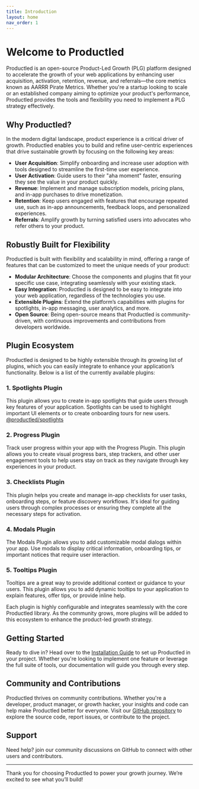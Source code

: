 ```yaml
---
title: Introduction
layout: home
nav_order: 1
---
```


# Welcome to Productled

Productled is an open-source Product-Led Growth (PLG) platform designed to accelerate the growth of your web applications by enhancing user acquisition, activation, retention, revenue, and referrals—the core metrics known as AARRR Pirate Metrics. Whether you're a startup looking to scale or an established company aiming to optimize your product's performance, Productled provides the tools and flexibility you need to implement a PLG strategy effectively.

## Why Productled?

In the modern digital landscape, product experience is a critical driver of growth. Productled enables you to build and refine user-centric experiences that drive sustainable growth by focusing on the following key areas:

- **User Acquisition**: Simplify onboarding and increase user adoption with tools designed to streamline the first-time user experience.
- **User Activation**: Guide users to their "aha moment" faster, ensuring they see the value in your product quickly.
- **Revenue**: Implement and manage subscription models, pricing plans, and in-app purchases to drive monetization.
- **Retention**: Keep users engaged with features that encourage repeated use, such as in-app announcements, feedback loops, and personalized experiences.
- **Referrals**: Amplify growth by turning satisfied users into advocates who refer others to your product.

## Robustly Built for Flexibility

Productled is built with flexibility and scalability in mind, offering a range of features that can be customized to meet the unique needs of your product:

- **Modular Architecture**: Choose the components and plugins that fit your specific use case, integrating seamlessly with your existing stack.
- **Easy Integration**: Productled is designed to be easy to integrate into your web application, regardless of the technologies you use.
- **Extensible Plugins**: Extend the platform’s capabilities with plugins for spotlights, in-app messaging, user analytics, and more.
- **Open Source**: Being open-source means that Productled is community-driven, with continuous improvements and contributions from developers worldwide.

## Plugin Ecosystem

Productled is designed to be highly extensible through its growing list of plugins, which you can easily integrate to enhance your application’s functionality. Below is a list of the currently available plugins:

### 1. **Spotlights Plugin**

This plugin allows you to create in-app spotlights that guide users through key features of your application. Spotlights can be used to highlight important UI elements or to create onboarding tours for new users.
[@productled/spotlights](plugins/spotlights)

### 2. **Progress Plugin**

Track user progress within your app with the Progress Plugin. This plugin allows you to create visual progress bars, step trackers, and other user engagement tools to help users stay on track as they navigate through key experiences in your product.

### 3. **Checklists Plugin**

This plugin helps you create and manage in-app checklists for user tasks, onboarding steps, or feature discovery workflows. It's ideal for guiding users through complex processes or ensuring they complete all the necessary steps for activation.

### 4. **Modals Plugin**

The Modals Plugin allows you to add customizable modal dialogs within your app. Use modals to display critical information, onboarding tips, or important notices that require user interaction.

### 5. **Tooltips Plugin**

Tooltips are a great way to provide additional context or guidance to your users. This plugin allows you to add dynamic tooltips to your application to explain features, offer tips, or provide inline help.

Each plugin is highly configurable and integrates seamlessly with the core Productled library. As the community grows, more plugins will be added to this ecosystem to enhance the product-led growth strategy.

## Getting Started

Ready to dive in? Head over to the [Installation Guide](./installation) to set up Productled in your project. Whether you're looking to implement one feature or leverage the full suite of tools, our documentation will guide you through every step.

## Community and Contributions

Productled thrives on community contributions. Whether you're a developer, product manager, or growth hacker, your insights and code can help make Productled better for everyone. Visit our [GitHub repository](https://github.com/99x-incubator/productled) to explore the source code, report issues, or contribute to the project.

## Support

Need help? join our community discussions on GitHub to connect with other users and contributors.

---

Thank you for choosing Productled to power your growth journey. We’re excited to see what you’ll build!
